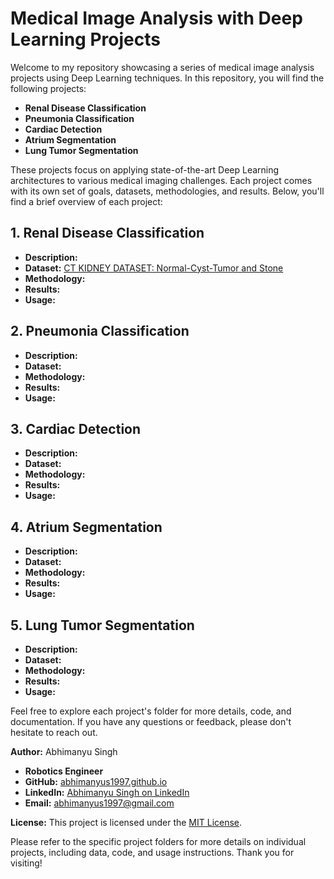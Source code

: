 # Medical Image Analysis with Deep Learning Projects

Welcome to my repository showcasing a series of medical image analysis projects using Deep Learning techniques. In this repository, you will find the following projects:

- **Renal Disease Classification**
- **Pneumonia Classification**
- **Cardiac Detection**
- **Atrium Segmentation**
- **Lung Tumor Segmentation**

These projects focus on applying state-of-the-art Deep Learning architectures to various medical imaging challenges. Each project comes with its own set of goals, datasets, methodologies, and results. Below, you'll find a brief overview of each project:

## 1. Renal Disease Classification
- **Description:**
- **Dataset:**  [CT KIDNEY DATASET: Normal-Cyst-Tumor and Stone](https://www.kaggle.com/datasets/nazmul0087/ct-kidney-dataset-normal-cyst-tumor-and-stone)
- **Methodology:**
- **Results:**
- **Usage:**

## 2. Pneumonia Classification
- **Description:**
- **Dataset:**
- **Methodology:**
- **Results:**
- **Usage:**

## 3. Cardiac Detection
- **Description:**
- **Dataset:**
- **Methodology:**
- **Results:**
- **Usage:**

## 4. Atrium Segmentation
- **Description:**
- **Dataset:**
- **Methodology:**
- **Results:**
- **Usage:**

## 5. Lung Tumor Segmentation
- **Description:**
- **Dataset:**
- **Methodology:**
- **Results:**
- **Usage:**

Feel free to explore each project's folder for more details, code, and documentation. If you have any questions or feedback, please don't hesitate to reach out.

**Author:** Abhimanyu Singh

- **Robotics Engineer**
- **GitHub:** [abhimanyus1997.github.io](https://abhimanyus1997.github.io)
- **LinkedIn:** [Abhimanyu Singh on LinkedIn](https://www.linkedin.com/in/abhimanyus1997/)
- **Email:** [abhimanyus1997@gmail.com](mailto:abhimanyus1997@gmail.com)

**License:** This project is licensed under the [MIT License](LICENSE.md).

Please refer to the specific project folders for more details on individual projects, including data, code, and usage instructions. Thank you for visiting!

